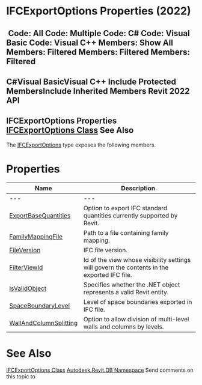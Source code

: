 # IFCExportOptions Properties (2022)

﻿
 Code: All Code: Multiple Code: C# Code: Visual Basic Code: Visual C++  Members: Show All Members: Filtered Members: Filtered Members: Filtered   
---  
C#Visual BasicVisual C++
Include Protected MembersInclude Inherited Members
Revit 2022 API  
---  
IFCExportOptions Properties  
[IFCExportOptions Class](db8ed2bb-8949-7a7f-e09a-29f6c9916f42.md "IFCExportOptions Class") See Also  
---  
The [IFCExportOptions](db8ed2bb-8949-7a7f-e09a-29f6c9916f42.md "IFCExportOptions Class") type exposes the following members.
# Properties
| Name | Description |
| --- | --- |
| --- | --- | --- |
| [ExportBaseQuantities](209a8948-d2c0-0c4e-d3b7-241535ccbad8.md "ExportBaseQuantities Property") | Option to export IFC standard quantities currently supported by Revit. |
| [FamilyMappingFile](d9696d40-cf97-5d24-8151-662e35e7d616.md "FamilyMappingFile Property") | Path to a file containing family mapping. |
| [FileVersion](9be54a3a-819c-0153-24dc-05a8624e81f1.md "FileVersion Property") | IFC file version. |
| [FilterViewId](927884ac-60b2-fe93-faac-8212d26ebd6a.md "FilterViewId Property") | Id of the view whose visibility settings will govern the contents in the exported IFC file. |
| [IsValidObject](234a6c8a-1be1-61ef-4303-8d8c3c37800d.md "IsValidObject Property") | Specifies whether the .NET object represents a valid Revit entity. |
| [SpaceBoundaryLevel](d9076483-6224-f329-c2e2-a0ea87e7a6fe.md "SpaceBoundaryLevel Property") | Level of space boundaries exported in IFC file. |
| [WallAndColumnSplitting](114c1194-c977-bfbd-acae-d14266cfcc02.md "WallAndColumnSplitting Property") | Option to allow division of multi-level walls and columns by levels. |

# See Also
[IFCExportOptions Class](db8ed2bb-8949-7a7f-e09a-29f6c9916f42.md "IFCExportOptions Class")
[Autodesk.Revit.DB Namespace](87546ba7-461b-c646-cbb1-2cb8f5bff8b2.md "Autodesk.Revit.DB Namespace")
Send comments on this topic to 